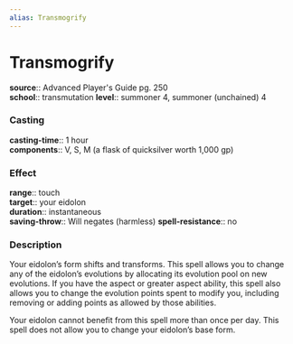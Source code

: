 ```yaml
---
alias: Transmogrify
---
```


# Transmogrify 

**source**:: Advanced Player's Guide pg. 250  
**school**:: transmutation
**level**:: summoner 4, summoner (unchained) 4

### Casting 

**casting-time**:: 1 hour  
**components**:: V, S, M (a flask of quicksilver worth 1,000 gp)

### Effect 

**range**:: touch  
**target**:: your eidolon  
**duration**:: instantaneous  
**saving-throw**:: Will negates (harmless)
**spell-resistance**:: no

### Description 

Your eidolon’s form shifts and transforms. This spell allows you to change any of the eidolon’s evolutions by allocating its evolution pool on new evolutions. If you have the aspect or greater aspect ability, this spell also allows you to change the evolution points spent to modify you, including removing or adding points as allowed by those abilities.  
  
Your eidolon cannot benefit from this spell more than once per day. This spell does not allow you to change your eidolon’s base form.
